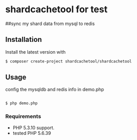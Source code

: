 # shardcachetool for test

##sync my shard data from mysql to redis

## Installation

Install the latest version with

```bash
$ composer create-project shardcachetool/shardcachetool
```


##  Usage

config the mysqldb and redis info in demo.php

```bash

$ php demo.php

```


### Requirements

- PHP 5.3.10 support.
- tested PHP 5.6.39 
